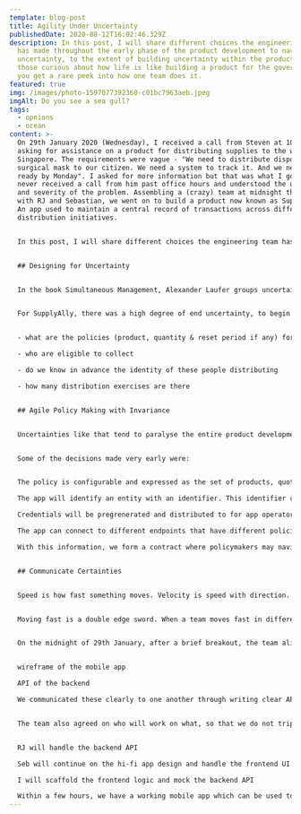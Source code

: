 ```yaml
---
template: blog-post
title: Agility Under Uncertainty
publishedDate: 2020-08-12T16:02:46.329Z
description: In this post, I will share different choices the engineering team
  has made throughout the early phase of the product development to navigate
  uncertainty, to the extent of building uncertainty within the product. For
  those curious about how life is like building a product for the government,
  you get a rare peek into how one team does it.
featured: true
img: /images/photo-1597077392360-c01bc7963aeb.jpeg
imgAlt: Do you see a sea gull?
tags:
  - opnions
  - ocean
content: >-
  On 29th January 2020 (Wednesday), I received a call from Steven at 10:30 pm,
  asking for assistance on a product for distributing supplies to the whole of
  Singapore. The requirements were vague - "We need to distribute disposable
  surgical mask to our citizen. We need a system to track it. And we need it
  ready by Monday". I asked for more information but that was what I got. I've
  never received a call from him past office hours and understood the urgency
  and severity of the problem. Assembling a (crazy) team at midnight that day
  with RJ and Sebastian, we went on to build a product now known as SupplyAlly.
  An app used to maintain a central record of transactions across different
  distribution initiatives.


  In this post, I will share different choices the engineering team has made throughout the early phase of the product development to navigate uncertainty, to the extent of building uncertainty within the product. For those curious about how life is like building a product for the government, you get a rare peek into how one team does it.


  ## Designing for Uncertainty


  In the book Simultaneous Management, Alexander Laufer groups uncertainties into two categories: means uncertainty and end uncertainty. Means uncertainty refers to our uncertainty about exactly how we’ll design and develop a product; end uncertainty refers to uncertainty about exactly what a product will do.


  For SupplyAlly, there was a high degree of end uncertainty, to begin with. We weren't certain about the different aspects of the end product, for instance:


  - what are the policies (product, quantity & reset period if any) for these distribution exercises

  - who are eligible to collect

  - do we know in advance the identity of these people distributing

  - how many distribution exercises are there


  ## Agile Policy Making with Invariance


  Uncertainties like that tend to paralyse the entire product development. Instead, the team chose to bake most of these uncertainties into the product by making them configurable. This essentially decouples the product development from policymaking. However, this means that the product team has to present a set of invariances to policymakers.


  Some of the decisions made very early were:


  The policy is configurable and expressed as the set of products, quota reset period & quantity distributed.

  The app will identify an entity with an identifier. This identifier can take the form of an NRIC or other types of identifiers which uniquely differentiates one entity from another.

  Credentials will be pregrenerated and distributed to for app operators. We do not assume that they are known in advance.

  The app can connect to different endpoints that have different policies in place. Each distribution exercise warrants a different set of environments and endpoints.

  With this information, we form a contract where policymakers may navigate around these constraints and be certain that our application will deliver for them regardless of what they eventually propose.


  ## Communicate Certainties


  Speed is how fast something moves. Velocity is speed with direction.


  Moving fast is a double edge sword. When a team moves fast in different directions, the net velocity is near-zero. The difference between that and a team that gets things done fast is the team's ability to communicate and synchronize on the goals, directions and approach.


  On the midnight of 29th January, after a brief breakout, the team aligned immediately on a few designs:


  wireframe of the mobile app

  API of the backend

  We communicated these clearly to one another through writing clear API Readmes and Architecture Decision Records (ADRs).


  The team also agreed on who will work on what, so that we do not trip over one another:


  RJ will handle the backend API

  Seb will continue on the hi-fi app design and handle the frontend UI

  I will scaffold the frontend logic and mock the backend API

  Within a few hours, we have a working mobile app which can be used to communicate our idea. The application doesn't make real transactions and it looks and feels wonky. That was enough to build our confidence that we will be able to deliver. With that minor victory, we reward ourselves by heading to bed.
---
```


